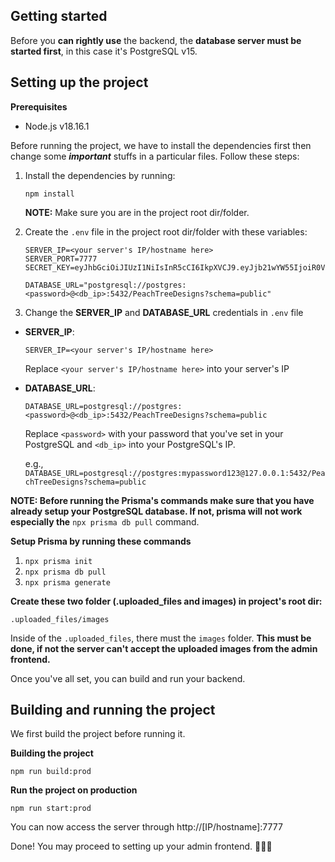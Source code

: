 ## Getting started

Before you **can rightly use** the backend, the **database server must be started first**, in this case it's PostgreSQL v15.

## Setting up the project

**Prerequisites**

- Node.js v18.16.1

Before running the project, we have to install the dependencies first then change some **_important_** stuffs in a particular files. Follow these steps:

1.  Install the dependencies by running:

    `npm install`

    **NOTE:** Make sure you are in the project root dir/folder.

2.  Create the `.env` file in the project root dir/folder with these variables:

    ```
    SERVER_IP=<your server's IP/hostname here>
    SERVER_PORT=7777
    SECRET_KEY=eyJhbGciOiJIUzI1NiIsInR5cCI6IkpXVCJ9.eyJjb21wYW55IjoiR0VNIENPREUgSVQgU09MVVRJT05TIiwiZGV2IjoiS2VudCBKb3JkYW4iLCJpYXQiOjE1MTYyMzkwMjJ9.k90R5yGepS69v_QufpNb6682xwMYUErMGE6s1pZvHXs

    DATABASE_URL="postgresql://postgres:<password>@<db_ip>:5432/PeachTreeDesigns?schema=public"
    ```

3.  Change the **SERVER_IP** and **DATABASE_URL** credentials in `.env` file

- **SERVER_IP**:

  `SERVER_IP=<your server's IP/hostname here>`

  Replace `<your server's IP/hostname here>` into your server's IP

- **DATABASE_URL**:

  `DATABASE_URL=postgresql://postgres:<password>@<db_ip>:5432/PeachTreeDesigns?schema=public`

  Replace `<password>` with your password that you've set in your PostgreSQL and `<db_ip>` into your PostgreSQL's IP.

  e.g., `DATABASE_URL=postgresql://postgres:mypassword123@127.0.0.1:5432/PeachTreeDesigns?schema=public`

**NOTE: Before running the Prisma's commands make sure that you have already setup your PostgreSQL database. If not, prisma will not work especially the** `npx prisma db pull` command.

**Setup Prisma by running these commands**

1.  `npx prisma init`
2.  `npx prisma db pull`
3.  `npx prisma generate`

**Create these two folder (.uploaded_files and images) in project's root dir:**

`.uploaded_files/images`

Inside of the `.uploaded_files`, there must the `images` folder. **This must be done, if not the server can't accept the uploaded images from the admin frontend.**

Once you've all set, you can build and run your backend.

## Building and running the project

We first build the project before running it.

**Building the project**

    npm run build:prod

**Run the project on production**

    npm run start:prod

You can now access the server through http://[IP/hostname]:7777

Done! You may proceed to setting up your admin frontend. 🚀🥳🎉
